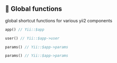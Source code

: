 ## 📝 Global functions

global shortcut functions for various yii2 components

```php
app() // Yii::$app
```

```php
user() // Yii::$app->user
```

```php
params() // Yii::$app->params
```

```php
params() // Yii::$app->params
```
